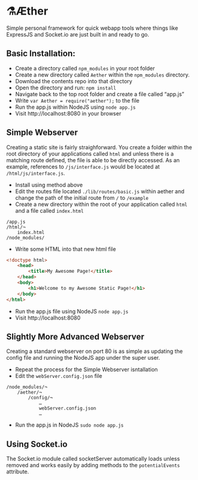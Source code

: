 # ⚗Æther
Simple personal framework for quick webapp tools where things like ExpressJS and Socket.io
are just built in and ready to go.

## Basic Installation:
+ Create a directory called `npm_modules` in your root folder
+ Create a new directory called `Aether` within the `npm_modules` directory.
+ Download the contents repo into that directory
+ Open the directory and run: `npm install`
+ Navigate back to the top root folder and create a file called “app.js”
+ Write `var Aether = require("aether");` to the file
+ Run the app.js within NodeJS using `node app.js`
+ Visit http://localhost:8080 in your browser

## Simple Webserver
Creating a static site is fairly straighforward. You create a folder within the root directory of your applications called `html` and unless there is a matching route defined, the file is able to be directly accessed. As an example, references to `/js/interface.js` would be located at `/html/js/interface.js`.
+ Install using method above
+ Edit the routes file located `./lib/routes/basic.js` within aether and change the path of the initial route from `/` to `/example`
+ Create a new directory within the root of your application called `html` and a file called `index.html`
```
/app.js
/html/¬
    index.html
/node_modules/
```
+ Write some HTML into that new html file
```html
<!doctype html>
    <head>
        <title>My Awesome Page!</title>
    </head>
    <body>
        <h1>Welcome to my Awesome Static Page!</h1>
    </body>
</html>
```
+ Run the app.js file using NodeJS ``` node app.js ```
+ Visit http://localhost:8080

## Slightly More Advanced Webserver
Creating a standard webserver on port 80 is as simple as updating the config file and running the NodeJS app under the super user.
+ Repeat the process for the Simple Webserver isntallation
+ Edit the `webServer.config.json` file
```
/node_modules/¬
    /aether/¬
        /config/¬
            …
            webServer.config.json
            …
```
+ Run the app.js in NodeJS `sudo node app.js`

## Using Socket.io
The Socket.io module called socketServer automatically loads unless removed and works easily by adding methods to the `potentialEvents` attribute.
```javascript
```
